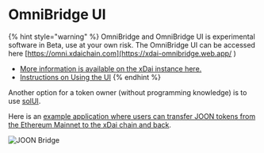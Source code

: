 # OmniBridge UI

{% hint style="warning" %}
OmniBridge and OmniBridge UI is experimental software in Beta, use at your own risk. The OmniBridge UI can be accessed here [https://omni.xdaichain.com](https://xdai-omnibridge.web.app/
)

* [More information is available on the xDai instance here.](https://www.xdaichain.com/for-users/bridges/omnibridge)
* [Instructions on Using the UI](transfer-erc20.md)
{% endhint %}

Another option for a token owner \(without programming knowledge\) is to use [solUI](https://solui.dev/).

Here is an [example application where users can transfer JOON tokens from the Ethereum Mainnet to the xDai chain and back](https://ipfs.io/ipfs/QmcMZEEZX7GF4d82AYvX8CsoNQh5v9vPZfs7CdK7s8XkzV/#l=./dapp-e145213f89.json). 

![JOON Bridge](../../../.gitbook/assets/image%20%2893%29.png)




